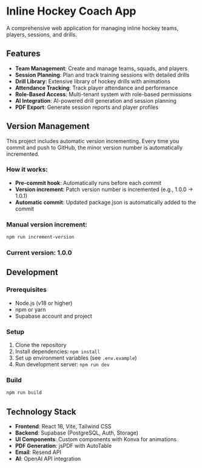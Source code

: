# Inline Hockey Coach App

A comprehensive web application for managing inline hockey teams, players, sessions, and drills.

## Features

- **Team Management**: Create and manage teams, squads, and players
- **Session Planning**: Plan and track training sessions with detailed drills
- **Drill Library**: Extensive library of hockey drills with animations
- **Attendance Tracking**: Track player attendance and performance
- **Role-Based Access**: Multi-tenant system with role-based permissions
- **AI Integration**: AI-powered drill generation and session planning
- **PDF Export**: Generate session reports and player profiles

## Version Management

This project includes automatic version incrementing. Every time you commit and push to GitHub, the minor version number is automatically incremented.

### How it works:
- **Pre-commit hook**: Automatically runs before each commit
- **Version increment**: Patch version number is incremented (e.g., 1.0.0 → 1.0.1)
- **Automatic commit**: Updated package.json is automatically added to the commit

### Manual version increment:
```bash
npm run increment-version
```

### Current version: 1.0.0

## Development

### Prerequisites
- Node.js (v18 or higher)
- npm or yarn
- Supabase account and project

### Setup
1. Clone the repository
2. Install dependencies: `npm install`
3. Set up environment variables (see `.env.example`)
4. Run development server: `npm run dev`

### Build
```bash
npm run build
```

## Technology Stack

- **Frontend**: React 18, Vite, Tailwind CSS
- **Backend**: Supabase (PostgreSQL, Auth, Storage)
- **UI Components**: Custom components with Konva for animations
- **PDF Generation**: jsPDF with AutoTable
- **Email**: Resend API
- **AI**: OpenAI API integration
